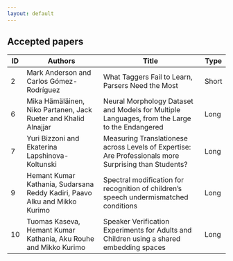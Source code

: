 ```yaml
---
layout: default
---
```


## Accepted papers

| ID  | Authors | Title | Type 
| ------------- | ------------- | ------------- | ------------- 
2 |	Mark Anderson and Carlos Gómez-Rodríguez | What Taggers Fail to Learn, Parsers Need the Most | Short 
6	| Mika Hämäläinen, Niko Partanen, Jack Rueter and Khalid Alnajjar |	Neural Morphology Dataset and Models for Multiple Languages, from the Large to the Endangered | Long 
7	| Yuri Bizzoni and Ekaterina Lapshinova-Koltunski	| Measuring Translationese across Levels of Expertise: Are Professionals more Surprising than Students?	|	Long
9	| Hemant Kumar Kathania, Sudarsana Reddy Kadiri, Paavo Alku and Mikko Kurimo | Spectral modification for recognition of children’s speech undermismatched conditions | Long
10 | Tuomas Kaseva, Hemant Kumar Kathania, Aku Rouhe and Mikko Kurimo |	Speaker Verification Experiments for Adults and Children using a shared embedding spaces	| Long



